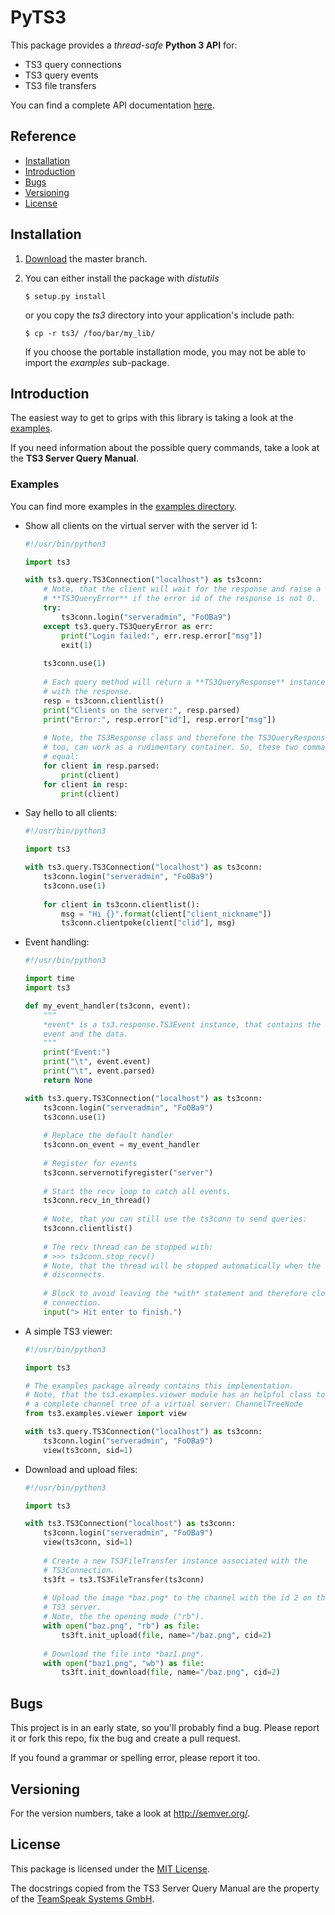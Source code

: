 # PyTS3
This package provides a *thread-safe* **Python 3 API** for:

* TS3 query connections
* TS3 query events
* TS3 file transfers

You can find a complete API documentation 
[here](http://benediktschmitt.de/docs/pyts3).


## Reference
* [Installation](#installation)
* [Introduction](#introduction)
* [Bugs](#bugs)
* [Versioning](#versioning)
* [License](#license)


## Installation

1.	[Download](https://github.com/benediktschmitt/emsm/archive/master.zip) the
    master branch.
	
2.	You can either install the package with *distutils*
	
	```Shell
	$ setup.py install
	```
	
	or you copy the *ts3* directory into your application's include path:
	
	```Shell
	$ cp -r ts3/ /foo/bar/my_lib/
	```
	
	If you choose the portable installation mode, you may not be able to import
	the *examples* sub-package.


## Introduction
The easiest way to get to grips with this library is taking a look at the
[examples](examples/).

If you need information about the possible query commands, take a look at the 
**TS3 Server Query Manual**.


### Examples
You can find more examples in the [examples directory](examples).

*	Show all clients on the virtual server with the server id 1:

	```Python
	#!/usr/bin/python3

	import ts3

	with ts3.query.TS3Connection("localhost") as ts3conn:
		# Note, that the client will wait for the response and raise a
		# **TS3QueryError** if the error id of the response is not 0.
		try:
			ts3conn.login("serveradmin", "FoOBa9")
		except ts3.query.TS3QueryError as err:
			print("Login failed:", err.resp.error["msg"])
			exit(1)
		
		ts3conn.use(1)
		
		# Each query method will return a **TS3QueryResponse** instance,
		# with the response.
		resp = ts3conn.clientlist()
		print("Clients on the server:", resp.parsed)
		print("Error:", resp.error["id"], resp.error["msg"])
		
		# Note, the TS3Response class and therefore the TS3QueryResponse class
		# too, can work as a rudimentary container. So, these two commands are
		# equal:
		for client in resp.parsed:
			print(client)
		for client in resp:
			print(client)
	```

*	Say hello to all clients:

	```Python
	#!/usr/bin/python3

	import ts3

	with ts3.query.TS3Connection("localhost") as ts3conn:
		ts3conn.login("serveradmin", "FoOBa9")
		ts3conn.use(1)
		
		for client in ts3conn.clientlist():
			msg = "Hi {}".format(client["client_nickname"])
			ts3conn.clientpoke(client["clid"], msg)
	```
	
*	Event handling:

	```Python
	#!/usr/bin/python3

	import time
	import ts3
	
	def my_event_handler(ts3conn, event):
		"""
		*event* is a ts3.response.TS3Event instance, that contains the name of the
        event and the data.
		"""
		print("Event:")
		print("\t", event.event)
		print("\t", event.parsed)
		return None
	
	with ts3.query.TS3Connection("localhost") as ts3conn:
		ts3conn.login("serveradmin", "FoOBa9")
		ts3conn.use(1)
		
		# Replace the default handler
		ts3conn.on_event = my_event_handler
		
		# Register for events
		ts3conn.servernotifyregister("server")
		
		# Start the recv loop to catch all events.
		ts3conn.recv_in_thread()
      
        # Note, that you can still use the ts3conn to send queries:
        ts3conn.clientlist()
		
		# The recv thread can be stopped with:
		# >>> ts3conn.stop_recv()
		# Note, that the thread will be stopped automatically when the client
		# disconnects.
		
		# Block to avoid leaving the *with* statement and therefore closing the
		# connection.
		input("> Hit enter to finish.")
	```
	
*	A simple TS3 viewer:

	```Python
	#!/usr/bin/python3
	
	import ts3
	
	# The examples package already contains this implementation. 
	# Note, that the ts3.examples.viewer module has an helpful class to build 
	# a complete channel tree of a virtual server: ChannelTreeNode
	from ts3.examples.viewer import view
	
	with ts3.query.TS3Connection("localhost") as ts3conn:
		ts3conn.login("serveradmin", "FoOBa9")
		view(ts3conn, sid=1)
	```
	
*	Download and upload files:

	```Python
	#!/usr/bin/python3
	
	import ts3
	
	with ts3.TS3Connection("localhost") as ts3conn:
		ts3conn.login("serveradmin", "FoOBa9")
		view(ts3conn, sid=1)
		
		# Create a new TS3FileTransfer instance associated with the
		# TS3Connection.
		ts3ft = ts3.TS3FileTransfer(ts3conn)
		
		# Upload the image *baz.png* to the channel with the id 2 on the
		# TS3 server.
		# Note, the the opening mode ("rb").
		with open("baz.png", "rb") as file:
			ts3ft.init_upload(file, name="/baz.png", cid=2)
		
		# Download the file into *baz1.png*.
		with open("baz1.png", "wb") as file:
			ts3ft.init_download(file, name="/baz.png", cid=2)
	```

	
## Bugs
This project is in an early state, so you'll probably find a bug. Please report
it or fork this repo, fix the bug and create a pull request. 

If you found a grammar or spelling error, please report it too.


## Versioning
For the version numbers, take a look at http://semver.org/.


## License
This package is licensed under the [MIT License](LICENSE). 

The docstrings copied from the TS3 Server Query Manual are the property of the
[TeamSpeak Systems GmbH](http://www.teamspeak.com/).